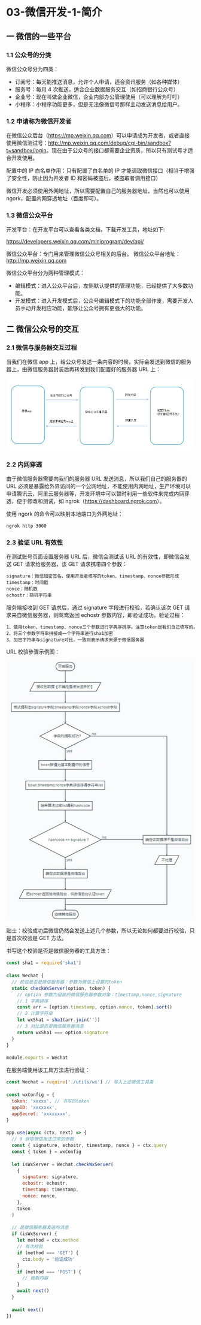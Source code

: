 # 03-微信开发-1-简介

## 一 微信的一些平台

### 1.1 公众号的分类

微信公众号分为四类：

- 订阅号：每天能推送消息，允许个人申请，适合资讯服务（如各种媒体）
- 服务号：每月 4 次推送，适合企业数据服务交互（如招商银行公众号）
- 企业号：现在叫做企业微信，企业内部办公管理使用（可以理解为叮叮）
- 小程序：小程序功能更多，但是无法像微信号那样主动发送消息给用户。

### 1.2 申请称为微信开发者

在微信公众后台（<https://mp.weixin.qq.com>）可以申请成为开发者，或者直接使用微信测试号：<http://mp.weixin.qq.com/debug/cgi-bin/sandbox?t=sandbox/login>。现在由于公众号的接口都需要企业资质，所以只有测试号才适合开发使用。

配置中的 IP 白名单作用：只有配置了白名单的 IP 才能调取微信接口（相当于增强了安全性，防止因为开发者 ID 和密码被盗后，被盗取者调用接口）

微信开发必须使用外网地址，所以需要配置自己的服务器地址，当然也可以使用 ngork，配置内网穿透地址（百度即可）。

### 1.3 微信公众平台

开发平台：在开发平台可以查看各类文档，下载开发工具，地址如下:

<https://developers.weixin.qq.com/miniprogram/dev/api/>

微信公众平台：专门用来管理微信公众号相关的后台。
微信公众平台地址：<http://mp.weixin.qq.com>

微信公众平台分为两种管理模式：

- 编辑模式：进入公众平台后，左侧默认提供的管理功能，已经提供了大多数功能。
- 开发模式：进入开发模式后，公众号编辑模式下的功能全部作废，需要开发人员手动开发相应功能，能够让公众号拥有更强大的功能。

## 二 微信公众号的交互

### 2.1 微信与服务器交互过程

当我们在微信 app 上，给公众号发送一条内容的时候，实际会发送到微信的服务器上，由微信服务器封装后再转发到我们配置好的服务器 URL 上：

![微信公众号交互过程](../images/JavaScript/wx-01.png)

### 2.2 内网穿透

由于微信服务器需要向我们的服务器 URL 发送消息，所以我们自己的服务器的 URL 必须是暴露给外界访问的一个公网地址，不能使用内网地址，生产环境可以申请腾讯云，阿里云服务器等，开发环境中可以暂时利用一些软件来完成内网穿透，便于修改和测试，如 ngrok（<https://dashboard.ngrok.com>）。

使用 ngork 的命令可以映射本地端口为外网地址：

```txt
ngrok http 3000
```

### 2.3 验证 URL 有效性

在测试账号页面设置服务器 URL 后，微信会测试该 URL 的有效性，即微信会发送 GET 请求给服务器，该 GET 请求携带四个参数：

```txt
signature：微信加密签名，使用开发者填写的token、timestamp、nonce参数形成
timestamp：时间戳
nonce：随机数
echostr：随机字符串
```

服务端接收到 GET 请求后，通过 signature 字段进行校验，若确认该次 GET 请求来自微信服务器，则鸳鸯返回 echostr 参数内容，即验证成功。验证过程：

```txt
1、使用token、timestamp、nonce三个参数进行字典序排序。注意token是我们自己填写的。
2、将三个参数字符串拼接成一个字符串进行sha1加密
3、加密字符串与signature对比，一致则表示请求来源于微信服务器
```

URL 校验步骤示例图：

![URL校验步骤示例图](/images/JavaScript/wx-03.png)

贴士：校验成功后微信仍然会发送上述几个参数，所以无论如何都要进行校验，只是首次校验是 GET 方法。

书写这个校验是否是微信服务器的工具方法：

```js
const sha1 = require('sha1')

class Wechat {
  // 校验是否是微信服务器：参数为微信上设置的token
  static checkWxServer(option, token) {
    // option 参数为组装的微信服务器参数对象：timestamp,nonce,signature
    // 1 字典排序
    const arr = [option.timestamp, option.nonce, token].sort()
    // 2 计算字符串
    let wxSha1 = sha1(arr.join(''))
    // 3 对比是否是微信服务器消息
    return wxSha1 === option.signature
  }
}

module.exports = Wechat
```

在服务端使用该工具方法进行验证：

```js
const Wechat = require('./utils/wx') // 导入上述微信工具类

const wxConfig = {
  token: 'xxxxx', // 书写的token
  appID: 'xxxxxxx',
  appSecret: 'xxxxxxxx',
}

app.use(async (ctx, next) => {
  // 0 获取微信发送过来的参数
  const { signature, echostr, timestamp, nonce } = ctx.query
  const { token } = wxConfig

  let isWxServer = Wechat.checkWxServer(
    {
      signature: signature,
      echostr: echostr,
      timestamp: timestamp,
      nonce: nonce,
    },
    token
  )

  // 是微信服务器发送的消息
  if (isWxServer) {
    let method = ctx.method
    // 首次校验
    if (method === 'GET') {
      ctx.body = '验证成功'
    }
    if (method === 'POST') {
      // 提取内容
    }
    await next()
  }

  await next()
})
```
